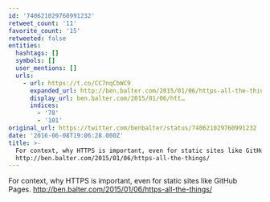 ```yaml
---
id: '740621029760991232'
retweet_count: '11'
favorite_count: '15'
retweeted: false
entities:
  hashtags: []
  symbols: []
  user_mentions: []
  urls:
    - url: https://t.co/CC7nqCbWC9
      expanded_url: http://ben.balter.com/2015/01/06/https-all-the-things/
      display_url: ben.balter.com/2015/01/06/htt…
      indices:
        - '78'
        - '101'
original_url: https://twitter.com/benbalter/status/740621029760991232
date: '2016-06-08T19:06:28.000Z'
title: >-
  For context, why HTTPS is important, even for static sites like GitHub Pages.
  http://ben.balter.com/2015/01/06/https-all-the-things/
---
```


For context, why HTTPS is important, even for static sites like GitHub Pages. http://ben.balter.com/2015/01/06/https-all-the-things/